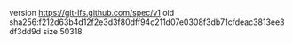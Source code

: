 version https://git-lfs.github.com/spec/v1
oid sha256:f212d63b4d12f2e3d3f80dff94c211d07e0308f3db71cfdeac3813ee3df3dd9d
size 50318
